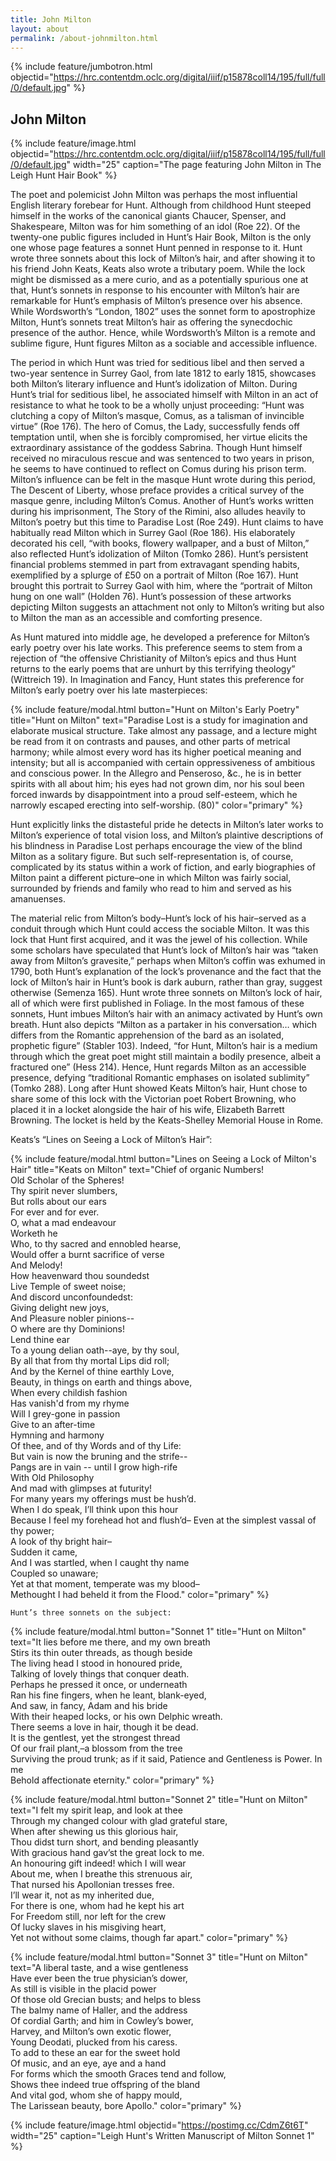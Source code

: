 ```yaml
---
title: John Milton
layout: about
permalink: /about-johnmilton.html
---
```

{% include feature/jumbotron.html objectid="https://hrc.contentdm.oclc.org/digital/iiif/p15878coll14/195/full/full/0/default.jpg" %}

## John Milton

{% include feature/image.html objectid="https://hrc.contentdm.oclc.org/digital/iiif/p15878coll14/195/full/full/0/default.jpg" width="25" caption="The page featuring John Milton in The Leigh Hunt Hair Book" %} 

The poet and polemicist John Milton was perhaps the most influential English literary forebear for Hunt. Although from childhood Hunt steeped himself in the works of the canonical giants Chaucer, Spenser, and Shakespeare, Milton was for him something of an idol (Roe 22). Of the twenty-one public figures included in Hunt’s Hair Book, Milton is the only one whose page features a sonnet Hunt penned in response to it. Hunt wrote three sonnets about this lock of Milton’s hair, and after showing it to his friend John Keats, Keats also wrote a tributary poem. While the lock might be dismissed as a mere curio, and as a potentially spurious one at that, Hunt’s sonnets in response to his encounter with Milton’s hair are remarkable for Hunt’s emphasis of Milton’s presence over his absence. While Wordsworth’s “London, 1802” uses the sonnet form to apostrophize Milton, Hunt’s sonnets treat Milton’s hair as offering the synecdochic presence of the author. Hence, while Wordsworth’s Milton is a remote and sublime figure, Hunt figures Milton as a sociable and accessible influence.

The period in which Hunt was tried for seditious libel and then served a two-year sentence in Surrey Gaol, from late 1812 to early 1815, showcases both Milton’s literary influence and Hunt’s idolization of Milton. During Hunt’s trial for seditious libel, he associated himself with Milton in an act of resistance to what he took to be a wholly unjust proceeding: “Hunt was clutching a copy of Milton’s masque, Comus, as a talisman of invincible virtue” (Roe 176). The hero of Comus, the Lady, successfully fends off temptation until, when she is forcibly compromised, her virtue elicits the extraordinary assistance of the goddess Sabrina. Though Hunt himself received no miraculous rescue and was sentenced to two years in prison, he seems to have continued to reflect on Comus during his prison term. Milton’s influence can be felt in the masque Hunt wrote during this period, The Descent of Liberty, whose preface provides a critical survey of the masque genre, including Milton’s Comus. Another of Hunt’s works written during his imprisonment, The Story of the Rimini, also alludes heavily to Milton’s poetry but this time to Paradise Lost (Roe 249). Hunt claims to have habitually read Milton which in Surrey Gaol (Roe 186). His elaborately decorated his cell, “with books, flowery wallpaper, and a bust of Milton,” also reflected Hunt’s idolization of Milton (Tomko 286). Hunt’s persistent financial problems stemmed in part from extravagant spending habits, exemplified by a splurge of £50 on a portrait of Milton (Roe 167). Hunt brought this portrait to Surrey Gaol with him, where the “portrait of Milton hung on one wall” (Holden 76). Hunt’s possession of these artworks depicting Milton suggests an attachment not only to Milton’s writing but also to Milton the man as an accessible and comforting presence.

As Hunt matured into middle age, he developed a preference for Milton’s early poetry over his late works. This preference seems to stem from a rejection of “the offensive Christianity of Milton’s epics and thus Hunt returns to the early poems that are unhurt by this terrifying theology” (Wittreich 19). In Imagination and Fancy, Hunt states this preference for Milton’s early poetry over his late masterpieces: 

{% include feature/modal.html button="Hunt on Milton's Early Poetry" title="Hunt on Milton" text="Paradise Lost is a study for imagination and elaborate musical structure. Take almost any passage, and a lecture might be read from it on contrasts and pauses, and other parts of metrical harmony; while almost every word has its higher poetical meaning and intensity; but all is accompanied with certain oppressiveness of ambitious and conscious power. In the Allegro and Penseroso, &c., he is in better spirits with all about him; his eyes had not grown dim, nor his soul been forced inwards by disappointment into a proud self-esteem, which he narrowly escaped erecting into self-worship. (80)" color="primary" %}

Hunt explicitly links the distasteful pride he detects in Milton’s later works to Milton’s experience of total vision loss, and Milton’s plaintive descriptions of his blindness in Paradise Lost perhaps encourage the view of the blind Milton as a solitary figure. But such self-representation is, of course, complicated by its status within a work of fiction, and early biographies of Milton paint a different picture–one in which Milton was fairly social, surrounded by friends and family who read to him and served as his amanuenses.

The material relic from Milton’s body–Hunt’s lock of his hair–served as a conduit through which Hunt could access the sociable Milton. It was this lock that Hunt first acquired, and it was the jewel of his collection. While some scholars have speculated that Hunt’s lock of Milton’s hair was “taken away from Milton’s gravesite,” perhaps when Milton’s coffin was exhumed in 1790, both Hunt’s explanation of the lock’s provenance and the fact that the lock of Milton’s hair in Hunt’s book is dark auburn, rather than gray, suggest otherwise (Semenza 165). Hunt wrote three sonnets on Milton’s lock of hair, all of which were first published in Foliage. In the most famous of these sonnets, Hunt imbues Milton’s hair with an animacy activated by Hunt’s own breath. Hunt also depicts “Milton as a partaker in his conversation… which differs from the Romantic apprehension of the bard as an isolated, prophetic figure” (Stabler 103). Indeed, “for Hunt, Milton’s hair is a medium through which the great poet might still maintain a bodily presence, albeit a fractured one” (Hess 214). Hence, Hunt regards Milton as an accessible presence, defying “traditional Romantic emphases on isolated sublimity” (Tomko 288). Long after Hunt showed Keats Milton’s hair, Hunt chose to share some of this lock with the Victorian poet Robert Browning, who placed it in a locket alongside the hair of his wife, Elizabeth Barrett Browning. The locket is held by the Keats-Shelley Memorial House in Rome.

Keats’s “Lines on Seeing a Lock of Milton’s Hair”:

{% include feature/modal.html button="Lines on Seeing a Lock of Milton's Hair" title="Keats on Milton" text="Chief of organic Numbers! <br> 
Old Scholar of the Spheres! <br>
Thy spirit never slumbers, <br>
But rolls about our ears <br>
For ever and for ever. <br>
O, what a mad endeavour <br>
Worketh he <br>
Who, to thy sacred and ennobled hearse, <br>
Would offer a burnt sacrifice of verse <br> 
And Melody! <br> 
How heavenward thou soundedst <br>
Live Temple of sweet noise; <br>
And discord unconfoundedst: <br>
Giving delight new joys, <br> 
And Pleasure nobler pinions-- <br> 
O where are thy Dominions! <br>
Lend thine ear <br>
To a young delian oath--aye, by thy soul, <br> 
By all that from thy mortal Lips did roll; <br>
And by the Kernel of thine earthly Love, <br> 
Beauty, in things on earth and things above, <br> 
When every childish fashion <br> 
Has vanish'd from my rhyme <br> 
Will I grey-gone in passion <br>
Give to an after-time <br> 
Hymning and harmony <br> 
Of thee, and of thy Words and of thy Life: <br> 
But vain is now the bruning and the strife-- <br> 
Pangs are in vain -- until I grow high-rife <br> 
With Old Philosophy <br> 
And mad with glimpses at futurity! <br>
For many years my offerings must be hush’d. <br>
When I do speak, I’ll think upon this hour <br>
Because I feel my forehead hot and flush’d– 
Even at the simplest vassal of thy power;<br>
A look of thy bright hair–<br>
Sudden it came,<br>
And I was startled, when I caught thy name<br>
Coupled so unaware;<br>
Yet at that moment, temperate was my blood–<br>
Methought I had beheld it from the Flood." color="primary" %}

    Hunt’s three sonnets on the subject:

{% include feature/modal.html button="Sonnet 1" title="Hunt on Milton" text="It lies before me there, and my own breath<br>
Stirs its thin outer threads, as though beside<br> 
The living head I stood in honoured pride,<br>
Talking of lovely things that conquer death.<br>
Perhaps he pressed it once, or underneath<br>
Ran his fine fingers, when he leant, blank-eyed,<br>
And saw, in fancy, Adam and his bride<br>
With their heaped locks, or his own Delphic wreath.<br>
There seems a love in hair, though it be dead.<br>
It is the gentlest, yet the strongest thread<br>
Of our frail plant,–a  blossom from the tree<br>
Surviving the proud trunk; as if it said,
Patience and Gentleness is Power. In me<br>
Behold affectionate eternity." color="primary" %}

{% include feature/modal.html button="Sonnet 2" title="Hunt on Milton" text="I felt my spirit leap, and look at thee<br>
Through my changed colour with glad grateful stare,<br>
When after shewing us this glorious hair,<br>
Thou didst turn short, and bending pleasantly<br>
With gracious hand gav’st the great lock to me.<br>
An honouring gift indeed! which I will wear<br>
About me, when I breathe this strenuous air,<br>
That nursed his Apollonian tresses free.<br>
I’ll wear it, not as my inherited due,<br>
For there is one, whom had he kept his art<br>
For Freedom still, nor left for the crew<br>
Of lucky slaves in his misgiving heart,<br>
Yet not without some claims, though far apart." color="primary" %}

{% include feature/modal.html button="Sonnet 3" title="Hunt on Milton" text="A liberal taste, and a wise gentleness<br>
Have ever been the true physician’s dower,<br>
As still is visible in the placid power<br>
Of those old Grecian busts; and helps to bless<br>
The balmy name of Haller, and the address<br>
Of cordial Garth; and him in Cowley’s bower,<br>
Harvey, and Milton’s own exotic flower,<br>
Young Deodati, plucked from his caress.<br>
To add to these an ear for the sweet hold<br>
Of music, and an eye, aye and a hand<br>
For forms which the smooth Graces tend and follow,<br>
Shows thee indeed true offspring of the bland<br>
And vital god, whom she of happy mould,<br>
The Larissean beauty, bore Apollo." color="primary" %}

{% include feature/image.html objectid="https://postimg.cc/CdmZ6t6T" width="25" caption="Leigh Hunt's Written Manuscript of Milton Sonnet 1" %} 